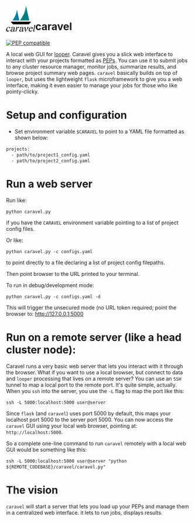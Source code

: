 <img src="caravel/static/caravel.svg" alt="caravel logo" height="70" align="left"/>

# caravel

[![PEP compatible](http://pepkit.github.io/img/PEP-compatible-green.svg)](http://pepkit.github.io)


A local web GUI for [looper](https://looper.readthedocs.io/). Caravel gives you a slick web interface to interact with your projects formatted as [PEPs](http://pepkit.github.io). You can use it to submit jobs to any cluster resource manager, monitor jobs, summarize results, and browse project summary web pages. `caravel` basically builds on top of `looper`, but uses the lightweight `flask` microframework to give you a web interface, making it even easier to manage your jobs for those who like pointy-clicky.


# Setup and configuration

* Set environment variable `$CARAVEL` to point to a YAML file formatted as shown below:

```
projects:
  - path/to/project1_config.yaml
  - path/to/project2_config.yaml
```

# Run a web server


Run like:

```
python caravel.py
```
if you have the `CARAVEL` environment variable pointing to a list of project config files.

Or like:

```
python caravel.py -c configs.yaml
```
to point directly to a file declaring a list of project config filepaths.

Then point browser to the URL printed to your terminal.


To run in debug/development mode: 
```
python caravel.py -c configs.yaml -d
```
This will trigger the unsecured mode (no URL token required; point the browser to: http://127.0.0.1:5000

# Run on a remote server (like a head cluster node):

Caravel runs a very basic web server that lets you interact with it through the browser. What if you want to use a local browser, but connect to data and `looper` processing that lives on a remote server? You can use an `SSH` tunnel to map a local port to the remote port. It's quite simple, actually. When you `ssh` into the server, you use the `-L` flag to map the port like this:

```
ssh -L 5000:localhost:5000 user@server
```

Since `flask` (and `caravel`) uses port 5000 by default, this maps your localhost port 5000 to the server port 5000. You can now access the `caravel` GUI using your local web browser, pointing at: `http://localhost:5000`.

So a complete one-line command to run `caravel` remotely with a local web GUI would be something like this:

```
ssh -L 5000:localhost:5000 user@server "python ${REMOTE_CODEBASE}/caravel/caravel.py"
```

# The vision

`caravel` will start a server that lets you load up your PEPs and manage them in a centralized web interface. it lets to run jobs, displays results.

